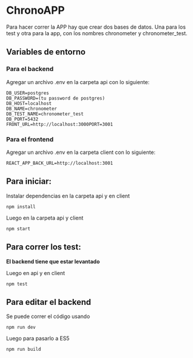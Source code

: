 # ChronoAPP

Para hacer correr la APP hay que crear dos bases de datos. Una para los test y otra para la app, con los nombres chronometer y chronometer_test.

## Variables de entorno

### Para el backend
Agregar un archivo .env en la carpeta api con lo siguiente:
```
DB_USER=postgres
DB_PASSWORD=(tu password de postgres)
DB_HOST=localhost
DB_NAME=chronometer
DB_TEST_NAME=chronometer_test
DB_PORT=5432
FRONT_URL=http://localhost:3000PORT=3001
```

### Para el frontend
Agregar un archivo .env en la carpeta client con lo siguiente:
```
REACT_APP_BACK_URL=http://localhost:3001
```

## Para iniciar:

Instalar dependencias en la carpeta api y en client
```
npm install
```
Luego en la carpeta api y client
```
npm start
```
## Para correr los test: 
**El backend tiene que estar levantado**

Luego en api y en client
```
npm test
```

## Para editar el backend
Se puede correr el código usando
```
npm run dev
```
Luego para pasarlo a ES5
```
npm run build
```
